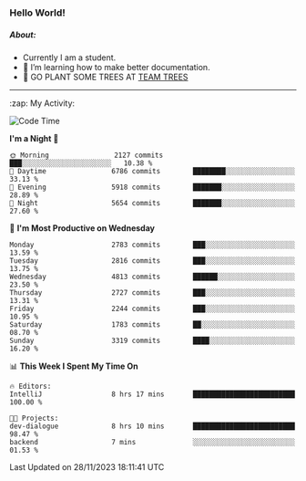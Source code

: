 ### Hello World!

##### About:
- Currently I am a student.
- 🌱 I’m learning how to make better documentation.
- 🌱 GO PLANT SOME TREES AT [TEAM TREES](https://teamtrees.org/)

---
  <summary>:zap: My Activity:</summary>
  
<!--START_SECTION:waka-->
![Code Time](http://img.shields.io/badge/Code%20Time-1%2C267%20hrs%2046%20mins-blue)

**I'm a Night 🦉** 

```text
🌞 Morning                2127 commits        ███░░░░░░░░░░░░░░░░░░░░░░   10.38 % 
🌆 Daytime                6786 commits        ████████░░░░░░░░░░░░░░░░░   33.13 % 
🌃 Evening                5918 commits        ███████░░░░░░░░░░░░░░░░░░   28.89 % 
🌙 Night                  5654 commits        ███████░░░░░░░░░░░░░░░░░░   27.60 % 
```
📅 **I'm Most Productive on Wednesday** 

```text
Monday                   2783 commits        ███░░░░░░░░░░░░░░░░░░░░░░   13.59 % 
Tuesday                  2816 commits        ███░░░░░░░░░░░░░░░░░░░░░░   13.75 % 
Wednesday                4813 commits        ██████░░░░░░░░░░░░░░░░░░░   23.50 % 
Thursday                 2727 commits        ███░░░░░░░░░░░░░░░░░░░░░░   13.31 % 
Friday                   2244 commits        ███░░░░░░░░░░░░░░░░░░░░░░   10.95 % 
Saturday                 1783 commits        ██░░░░░░░░░░░░░░░░░░░░░░░   08.70 % 
Sunday                   3319 commits        ████░░░░░░░░░░░░░░░░░░░░░   16.20 % 
```


📊 **This Week I Spent My Time On** 

```text
🔥 Editors: 
IntelliJ                 8 hrs 17 mins       █████████████████████████   100.00 % 

🐱‍💻 Projects: 
dev-dialogue             8 hrs 10 mins       █████████████████████████   98.47 % 
backend                  7 mins              ░░░░░░░░░░░░░░░░░░░░░░░░░   01.53 % 
```


 Last Updated on 28/11/2023 18:11:41 UTC
<!--END_SECTION:waka-->
